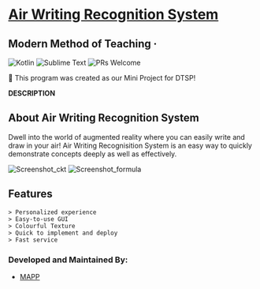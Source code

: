 
# [Air Writing Recognition System](https://github.com/PratikLomte/AirWritingRecognisition)
## Modern Method of Teaching &middot;

![Kotlin](https://img.shields.io/badge/Language-Python-orange.svg) ![Sublime Text](https://img.shields.io/badge/IDE-SublimeText-brightgreen.svg) ![PRs Welcome](https://img.shields.io/badge/PullRequests-welcome-pink.svg)


:loudspeaker: This program was created as our Mini Project for DTSP!

**DESCRIPTION**

## About Air Writing Recognition System
Dwell into the world of augmented reality where you can easily write and draw in your air!
Air Writing Recognisition System is an easy way to quickly demonstrate concepts deeply as well as effectively.

![Screenshot_ckt](https://user-images.githubusercontent.com/66465662/124785415-7655f300-df64-11eb-8c96-29d993195ea5.png)
![Screenshot_formula](https://user-images.githubusercontent.com/66465662/124785425-77872000-df64-11eb-9b36-d1d01f2e5e89.png)

## Features

```
> Personalized experience
> Easy-to-use GUI
> Colourful Texture
> Quick to implement and deploy 
> Fast service 
```

### Developed and Maintained By:
* [MAPP](https://github.com/PratikLomte)
